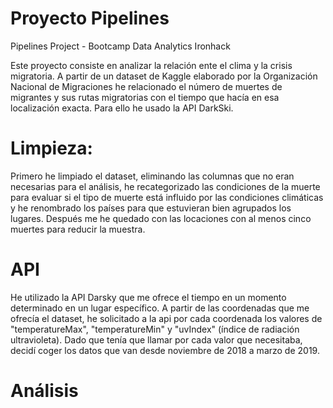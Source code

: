 # Proyecto Pipelines
Pipelines Project - Bootcamp Data Analytics Ironhack

Este proyecto consiste en analizar la relación ente el clima y la crisis migratoria. A partir de un dataset de Kaggle elaborado por la Organización Nacional de Migraciones he relacionado el número de muertes de migrantes y sus rutas migratorias con el tiempo que hacía en esa localización exacta. Para ello he usado la API DarkSki.

# Limpieza:

Primero he limpiado el dataset, eliminando las columnas que no eran necesarias para el análisis, he recategorizado las condiciones de la muerte para evaluar si el tipo de muerte está influido por las condiciones climáticas y he renombrado los países para que estuvieran bien agrupados los lugares. Después me he quedado con las locaciones con al menos cinco muertes para reducir la muestra.

# API

He utilizado la API Darsky que me ofrece el tiempo en un momento determinado en un lugar específico. A partir de las coordenadas que me ofrecía el dataset, he solicitado a la api por cada coordenada los valores de "temperatureMax", "temperatureMin" y "uvIndex" (índice de radiación ultravioleta). Dado que tenía que llamar por cada valor que necesitaba, decidí coger los datos que van desde noviembre de 2018 a marzo de 2019.

# Análisis
